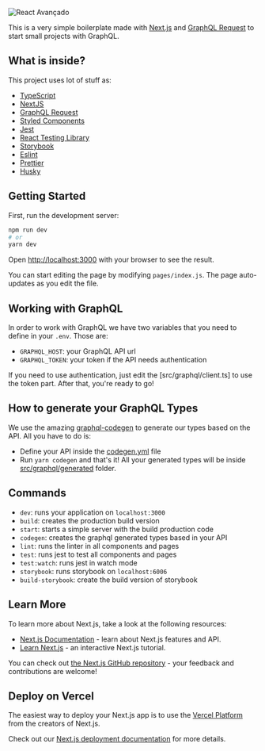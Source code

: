 ![React Avançado](https://raw.githubusercontent.com/React-Avancado/boilerplate/master/public/img/logo-gh.svg)

This is a very simple boilerplate made with [Next.js](https://nextjs.org/) and [GraphQL Request](https://github.com/prisma-labs/graphql-request) to start small projects with GraphQL.

## What is inside?

This project uses lot of stuff as:

- [TypeScript](https://www.typescriptlang.org/)
- [NextJS](https://nextjs.org/)
- [GraphQL Request](https://github.com/prisma-labs/graphql-request)
- [Styled Components](https://styled-components.com/)
- [Jest](https://jestjs.io/)
- [React Testing Library](https://testing-library.com/docs/react-testing-library/intro)
- [Storybook](https://storybook.js.org/)
- [Eslint](https://eslint.org/)
- [Prettier](https://prettier.io/)
- [Husky](https://github.com/typicode/husky)

## Getting Started

First, run the development server:

```bash
npm run dev
# or
yarn dev
```

Open [http://localhost:3000](http://localhost:3000) with your browser to see the result.

You can start editing the page by modifying `pages/index.js`. The page auto-updates as you edit the file.

## Working with GraphQL

In order to work with GraphQL we have two variables that you need to define in your `.env`. Those are:

- `GRAPHQL_HOST`: your GraphQL API url
- `GRAPHQL_TOKEN`: your token if the API needs authentication

If you need to use authentication, just edit the [src/graphql/client.ts] to use the token part. After that, you're ready to go!

## How to generate your GraphQL Types

We use the amazing [graphql-codegen](https://www.graphql-code-generator.com/) to generate our types based on the API. All you have to do is:

- Define your API inside the [codegen.yml](codegen.yml) file
- Run `yarn codegen` and that's it! All your generated types will be inside [src/graphql/generated](src/graphql/generated) folder.

## Commands

- `dev`: runs your application on `localhost:3000`
- `build`: creates the production build version
- `start`: starts a simple server with the build production code
- `codegen`: creates the graphql generated types based in your API
- `lint`: runs the linter in all components and pages
- `test`: runs jest to test all components and pages
- `test:watch`: runs jest in watch mode
- `storybook`: runs storybook on `localhost:6006`
- `build-storybook`: create the build version of storybook

## Learn More

To learn more about Next.js, take a look at the following resources:

- [Next.js Documentation](https://nextjs.org/docs) - learn about Next.js features and API.
- [Learn Next.js](https://nextjs.org/learn) - an interactive Next.js tutorial.

You can check out [the Next.js GitHub repository](https://github.com/vercel/next.js/) - your feedback and contributions are welcome!

## Deploy on Vercel

The easiest way to deploy your Next.js app is to use the [Vercel Platform](https://vercel.com/import?utm_medium=default-template&filter=next.js&utm_source=create-next-app&utm_campaign=create-next-app-readme) from the creators of Next.js.

Check out our [Next.js deployment documentation](https://nextjs.org/docs/deployment) for more details.
